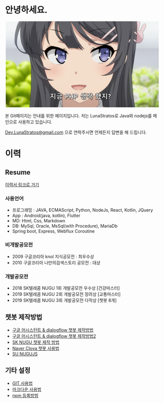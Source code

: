 # 안녕하세요.


<p align="center">
<img src="./img/markdown/sample_png.png?raw=true" width="500" />
</p>

본 Git페이지는 안내를 위한 페이지입니다.
저는 LunaStratos로 Java와 nodejs를 메인으로 사용하고 있습니다.

Dev.LunaStratos@gmail.com 으로 연락주시면 언제든지 답변을 해 드립니다.


# 이력

## Resume


<a href="https://lunastratos.notion.site/Resume-bcd05c4a651d44099641ae1e8968135f">이력서 링크로 가기</a>

### 사용언어

 - 프로그래밍 : JAVA, ECMAScript, Python, NodeJs, React, Kotlin, JQuery
 - App : Android(java, kotlin), Flutter
 - MD: Html, Css, Markdown
 - DB: MySql, Oracle, MsSql(with Procedure), MariaDb
 - Spring boot, Express, Webflux Coroutine

### 비개발공모전

 - 2009 구글코리아 knol 지식공모전 : 최우수상
 - 2010 구글코리아 나만의검색스토리 공모전 : 대상

### 개발공모전

 - 2018 SK텔레콤 NUGU 1회 개발공모전 우수상 [건강마스터]
 - 2019 SK텔레콤 NUGU 2회 개발공모전 장려상 [교통마스터]
 - 2019 SK텔레콤 NUGU 3회 개발공모전 다작상 [챗봇 8개]


## 챗봇 제작방법

* [구글 어시스턴트 & dialogflow 챗봇 제작방법](https://github.com/lunaStratos/googleAssistantChatbot/tree/master/Lotto)
* [구글 어시스턴트 & dialogflow 챗봇 제작방법2](https://github.com/lunaStratos/googleAssistantChatbot/tree/master/template)
* [SK NUGU 챗봇 제작 방법](https://github.com/lunaStratos/sk_Nugu_chatbot/tree/master/nugu_lotto)
* [Naver Clova 챗봇 사용법](https://github.com/lunaStratos/clovaChatbot/tree/master/clova_lotto)
* [SU NUGUJS ](https://github.com/lunaStratos/nugujs/)


## 기타 설정
* [GIT 사용법](./Git_Menual.md)
* [마크다운 사용법](./Markdown_Menual.md)
* [npm 등록방법](./nodeJS_npm.md)

